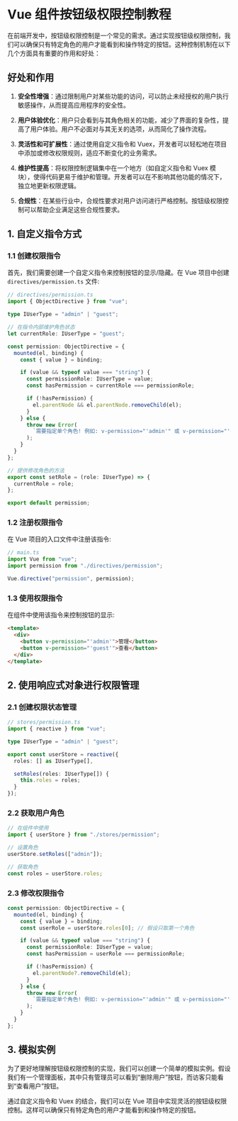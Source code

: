 # Vue 组件按钮级权限控制教程

在前端开发中，按钮级权限控制是一个常见的需求。通过实现按钮级权限控制，我们可以确保只有特定角色的用户才能看到和操作特定的按钮。这种控制机制在以下几个方面具有重要的作用和好处：

## 好处和作用

1. **安全性增强**：通过限制用户对某些功能的访问，可以防止未经授权的用户执行敏感操作，从而提高应用程序的安全性。

2. **用户体验优化**：用户只会看到与其角色相关的功能，减少了界面的复杂性，提高了用户体验。用户不必面对与其无关的选项，从而简化了操作流程。

3. **灵活性和可扩展性**：通过使用自定义指令和 Vuex，开发者可以轻松地在项目中添加或修改权限规则，适应不断变化的业务需求。

4. **维护性提高**：将权限控制逻辑集中在一个地方（如自定义指令和 Vuex 模块），使得代码更易于维护和管理。开发者可以在不影响其他功能的情况下，独立地更新权限逻辑。

5. **合规性**：在某些行业中，合规性要求对用户访问进行严格控制。按钮级权限控制可以帮助企业满足这些合规性要求。

## 1. 自定义指令方式

### 1.1 创建权限指令

首先，我们需要创建一个自定义指令来控制按钮的显示/隐藏。在 Vue 项目中创建 `directives/permission.ts` 文件:

```typescript
// directives/permission.ts
import { ObjectDirective } from "vue";

type IUserType = "admin" | "guest";

// 在指令内部维护角色状态
let currentRole: IUserType = "guest";

const permission: ObjectDirective = {
  mounted(el, binding) {
    const { value } = binding;

    if (value && typeof value === "string") {
      const permissionRole: IUserType = value;
      const hasPermission = currentRole === permissionRole;

      if (!hasPermission) {
        el.parentNode && el.parentNode.removeChild(el);
      }
    } else {
      throw new Error(
        `需要指定单个角色! 例如: v-permission="'admin'" 或 v-permission="'guest'"`
      );
    }
  }
};

// 提供修改角色的方法
export const setRole = (role: IUserType) => {
  currentRole = role;
};

export default permission;
```

### 1.2 注册权限指令

在 Vue 项目的入口文件中注册该指令:

```typescript
// main.ts
import Vue from "vue";
import permission from "./directives/permission";

Vue.directive("permission", permission);
```

### 1.3 使用权限指令

在组件中使用该指令来控制按钮的显示:

```html
<template>
  <div>
    <button v-permission="'admin'">管理</button>
    <button v-permission="'guest'">查看</button>
  </div>
</template>
```

## 2. 使用响应式对象进行权限管理

### 2.1 创建权限状态管理

```typescript
// stores/permission.ts
import { reactive } from "vue";

type IUserType = "admin" | "guest";

export const userStore = reactive({
  roles: [] as IUserType[],

  setRoles(roles: IUserType[]) {
    this.roles = roles;
  }
});
```

### 2.2 获取用户角色

```typescript
// 在组件中使用
import { userStore } from "./stores/permission";

// 设置角色
userStore.setRoles(["admin"]);

// 获取角色
const roles = userStore.roles;
```

### 2.3 修改权限指令

```typescript
const permission: ObjectDirective = {
  mounted(el, binding) {
    const { value } = binding;
    const userRole = userStore.roles[0]; // 假设只取第一个角色

    if (value && typeof value === "string") {
      const permissionRole: IUserType = value;
      const hasPermission = userRole === permissionRole;

      if (!hasPermission) {
        el.parentNode?.removeChild(el);
      }
    } else {
      throw new Error(
        `需要指定单个角色! 例如: v-permission="'admin'" 或 v-permission="'guest'"`
      );
    }
  }
};
```

## 3. 模拟实例

为了更好地理解按钮级权限控制的实现，我们可以创建一个简单的模拟实例。假设我们有一个管理面板，其中只有管理员可以看到“删除用户”按钮，而访客只能看到“查看用户”按钮。

<script setup>
import Permission from "./code/Permission.vue"
</script>

<Permission></Permission>

通过自定义指令和 Vuex 的结合，我们可以在 Vue 项目中实现灵活的按钮级权限控制。这样可以确保只有特定角色的用户才能看到和操作特定的按钮。
